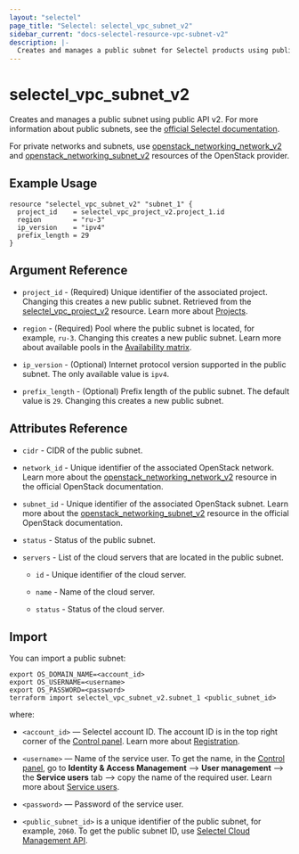 ```yaml
---
layout: "selectel"
page_title: "Selectel: selectel_vpc_subnet_v2"
sidebar_current: "docs-selectel-resource-vpc-subnet-v2"
description: |-
  Creates and manages a public subnet for Selectel products using public API v2.
---
```


# selectel\_vpc\_subnet_v2

Creates and manages a public subnet using public API v2. For more information about public subnets, see the [official Selectel documentation](https://docs.selectel.ru/en/cloud/servers/networks/about-networks/).

For private networks and subnets, use [openstack\_networking\_network\_v2](https://registry.terraform.io/providers/terraform-provider-openstack/openstack/latest/docs/resources/networking_network_v2) and [openstack\_networking\_subnet\_v2](https://registry.terraform.io/providers/terraform-provider-openstack/openstack/latest/docs/resources/networking_subnet_v2) resources of the OpenStack provider.

## Example Usage

```hcl
resource "selectel_vpc_subnet_v2" "subnet_1" {
  project_id    = selectel_vpc_project_v2.project_1.id
  region        = "ru-3"
  ip_version    = "ipv4"
  prefix_length = 29
}
```

## Argument Reference

* `project_id` - (Required) Unique identifier of the associated project. Changing this creates a new public subnet. Retrieved from the [selectel_vpc_project_v2](https://registry.terraform.io/providers/selectel/selectel/latest/docs/resources/vpc_project_v2) resource. Learn more about [Projects](https://docs.selectel.ru/en/control-panel-actions/projects/about-projects/).

* `region` - (Required) Pool where the public subnet is located, for example, `ru-3`. Changing this creates a new public subnet. Learn more about available pools in the [Availability matrix](https://docs.selectel.ru/en/control-panel-actions/availability-matrix/).

* `ip_version` - (Optional) Internet protocol version supported in the public subnet. The only available value is `ipv4`.

* `prefix_length` - (Optional) Prefix length of the public subnet. The default value is `29`. Changing this creates a new public subnet.

## Attributes Reference

* `cidr` - CIDR of the public subnet.

* `network_id` - Unique identifier of the associated OpenStack network. Learn more about the [openstack_networking_network_v2](https://registry.terraform.io/providers/terraform-provider-openstack/openstack/latest/docs/resources/networking_network_v2) resource in the official OpenStack documentation.

* `subnet_id` - Unique identifier of the associated OpenStack subnet. Learn more about the [openstack_networking_subnet_v2](https://registry.terraform.io/providers/terraform-provider-openstack/openstack/latest/docs/resources/networking_subnet_v2) resource in the official OpenStack documentation.

* `status` - Status of the public subnet.

* `servers` - List of the cloud servers that are located in the public subnet.

  * `id` - Unique identifier of the cloud server.

  * `name` - Name of the cloud server.

  * `status` - Status of the cloud server.

## Import

You can import a public subnet:

```shell
export OS_DOMAIN_NAME=<account_id>
export OS_USERNAME=<username>
export OS_PASSWORD=<password>
terraform import selectel_vpc_subnet_v2.subnet_1 <public_subnet_id>
```

where:

* `<account_id>` — Selectel account ID. The account ID is in the top right corner of the [Control panel](https://my.selectel.ru/). Learn more about [Registration](https://docs.selectel.ru/en/control-panel-actions/account/registration/).

* `<username>` — Name of the service user. To get the name, in the [Control panel](https://my.selectel.ru/iam/users_management/users?type=service), go to **Identity & Access Management** ⟶ **User management** ⟶ the **Service users** tab ⟶ copy the name of the required user. Learn more about [Service users](https://docs.selectel.ru/en/control-panel-actions/users-and-roles/user-types-and-roles/).

* `<password>` — Password of the service user.

* `<public_subnet_id>` is a unique identifier of the public subnet, for example, `2060`. To get the public subnet ID, use [Selectel Cloud Management API](https://developers.selectel.ru/docs/selectel-cloud-platform/main-services/selectel_cloud_management_api/).

